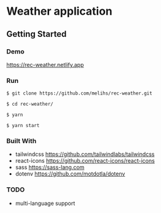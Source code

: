 # Weather application

## Getting Started

### Demo

https://rec-weather.netlify.app

### Run

```
$ git clone https://github.com/melihs/rec-weather.git

$ cd rec-weather/

$ yarn

$ yarn start
```

### Built With
* tailwindcss https://github.com/tailwindlabs/tailwindcss
* react-icons https://github.com/react-icons/react-icons
* sass        https://sass-lang.com
* dotenv      https://github.com/motdotla/dotenv

### TODO
- multi-language support
